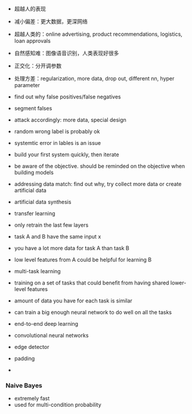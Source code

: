 - 超越人的表现
- 减小偏差：更大数据，更深网络

- 超越人类的：online advertising, product recommendations, logistics, loan approvals
- 自然感知难：图像语音识别，人类表现好很多

- 正交化：分开调参数
- 处理方差：regularization, more data, drop out, different nn, hyper parameter

- find out why false positives/false negatives
- segment falses
- attack accordingly: more data, special design

- random wrong label is probably ok
- systemtic error in lables is an issue

- build your first system quickly, then iterate
- be aware of the objective. should be reminded on the objective when building models

- addressing data match: find out why, try collect more data or create artificial data
- artificial data synthesis

- transfer learning
- only retrain the last few layers
- task A and B have the same input x
- you have a lot more data for task A than task B
- low level features from A could be helpful for learning B

- multi-task learning
- training on a set of tasks that could benefit from having shared lower-level features
- amount of data you have for each task is similar
- can train a big enough neural network to do well on all the tasks

- end-to-end deep learning

- convolutional neural networks
- edge detector
- padding
- 


### Naive Bayes
- extremely fast
- used for multi-condition probability








